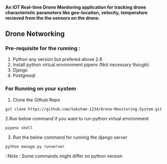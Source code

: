 #### An IOT Real-time Drone Monitoring application for tracking drone characteristic parameters like geo-location, velocity, temperature recieved from the the sensors on the drone.

## Drone Networking


### Pre-requisite for the running :
1. Python any version but prefered above 2.8
2. Install python virtual environment pipenv (Not necessary though)
3. Django
4. Postgresql

### For Running on your system
1. Clone the Github Repo
```
git clone https://github.com/Saksham-1234/Drone-Monitoring-System.git
```
2.Run below command if you want to run python virtual environment
```
pipenv shell
```
3. Run the below command for running the django server
```
python manage.py runserver
```

::Note : Some commands might differ on python version 

